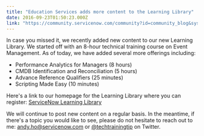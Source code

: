 ```yaml
---
title: "Education Services adds more content to the Learning Library"
date: 2016-09-23T01:50:23.000Z
link: "https://community.servicenow.com/community?id=community_blog&sys_id=e42ee26ddbd0dbc01dcaf3231f9619f5"
---
```

<p>In case you missed it, we recently added new content to our new Learning Library. We started off with an 8-hour technical training course on Event Management. As of today, we have added several more offerings including:</p><ul><li>Performance Analytics for Managers (8 hours)</li><li>CMDB Identification and Reconciliation (5 hours)</li><li>Advance Reference Qualifiers (25 minutes)</li><li>Scripting Made Easy (10 minutes)</li></ul><p></p><p>Here's a link to our homepage for the Learning Library where you can register: <a href="http://www.servicenow.com/services/training-and-certification/learning-library.html" title="http://www.servicenow.com/services/training-and-certification/learning-library.html">ServiceNow Learning Library</a></p><p></p><p>We will continue to post new content on a regular basis. In the meantime, if there's a topic you would like to see, please do not hesitate to reach out to me: <a title="dy.ho@servicenow.com" href="mailto:andy.ho@servicenow.com">andy.ho@servicenow.com</a> or <a title="witter.com/techtrainingtip" href="https://twitter.com/techtrainingtip">@techtrainingtip</a> on Twitter. </p>